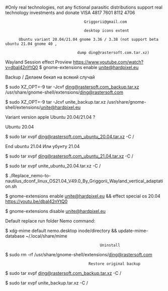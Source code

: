 #Only real technologies, not any fictional parasitic distributions support real technology investments and donate VISA 4817 7601 8112 4706

                                       Griggorii@gmail.com
                                             
                                       desktop icons extent
                                              
          Ubuntu variant 20.04/21.04 gnome 3.36 / 3.38 (not support beta ubuntu 21.04 gnome 40 ,  

                                    dump ding@rastersoft.com.tar.xz)
                                    
Wayland Session effect Proview https://www.youtube.com/watch?v=dbaI42nYtQ0 $ gnome-extensions enable unite@hardpixel.eu    
                             
                                    

Backup / Делаем бекап на всякий случай
                                              
$ sudo XZ_OPT=-9 tar -Jcvf ding@rastersoft.com_backup.tar.xz /usr/share/gnome-shell/extensions/ding@rastersoft.com

$ sudo XZ_OPT=-9 tar -Jcvf unite_backup.tar.xz /usr/share/gnome-shell/extensions/unite@hardpixel.eu

Variant version apple Ubuntu 20.04/21.04 ?

Ubuntu 20.04

$ sudo tar xvpf ding@rastersoft.com_ubuntu_20.04.tar.xz -C /

End ubuntu 21.04 Или убунту 21.04

$ sudo tar xvpf ding@rastersoft.com_ubuntu_21.04.tar.xz -C /

$ sudo tar xvpf unite_ubuntu_20.04.tar.xz -C /

$ ./Replace_nemo-to-nautilus_dconf_linux_OS21.04_V49.0_By_Griggorii_Wayland_vertical_adaptation.sh

$ gnome-extensions enable unite@hardpixel.eu && effect special os 20.04 https://youtu.be/dbaI42nYtQ0

$ gnome-extensions disable unite@hardpixel.eu

Default replace run folder Nemo command:

$ xdg-mime default nemo.desktop inode/directory && update-mime-database ~/.local/share/mime


                                              Uninstall 
                                              
$ sudo rm -rf /usr/share/gnome-shell/extensions/ding@rastersoft.com

                                         Restore original backup

$ sudo tar xvpf ding@rastersoft.com_backup.tar.xz -C /

$ sudo tar xvpf unite_backup.tar.xz -C /
